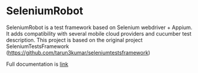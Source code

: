 # SeleniumRobot

SeleniumRobot is a test framework based on Selenium webdriver + Appium. It adds compatibility with several mobile cloud providers and cucumber test description.
This project is based on the original project SeleniumTestsFramework (https://github.com/tarun3kumar/seleniumtestsframework)

Full documentation is [link](/doc/Documentation.md "Here") 

